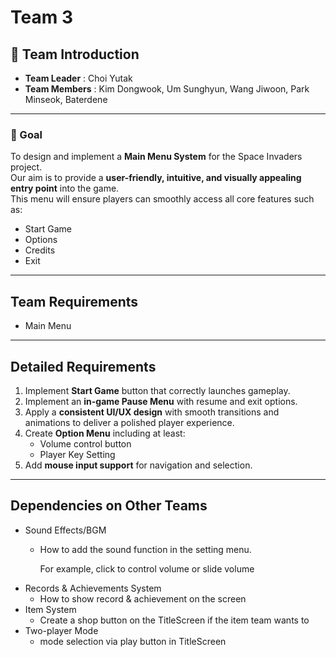 # Team 3 <MAIN>

## 👥 Team Introduction
- **Team Leader** : Choi Yutak
- **Team Members** : Kim Dongwook, Um Sunghyun, Wang Jiwoon, Park Minseok, Baterdene

---

### 🎯 Goal
To design and implement a **Main Menu System** for the Space Invaders project.  
Our aim is to provide a **user-friendly, intuitive, and visually appealing entry point** into the game.  
This menu will ensure players can smoothly access all core features such as:
- Start Game
- Options
- Credits
- Exit

---

## Team Requirements
- Main Menu

---

## Detailed Requirements
1. Implement **Start Game** button that correctly launches gameplay.
2. Implement an **in-game Pause Menu** with resume and exit options.
3. Apply a **consistent UI/UX design** with smooth transitions and animations to deliver a polished player experience.
4. Create **Option Menu** including at least:
    - Volume control button
    - Player Key Setting
5. Add **mouse input support** for navigation and selection.

---

## Dependencies on Other Teams
- Sound Effects/BGM
    - How to add the sound function in the setting menu.

      For example, click to control volume or slide volume
- Records & Achievements System
    - How to show record & achievement on the screen
- Item System
    - Create a shop button on the TitleScreen if the item team wants to
- Two-player Mode
    - mode selection via play button in TitleScreen

